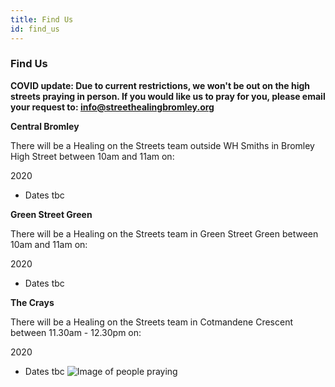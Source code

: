 ```yaml
---
title: Find Us
id: find_us
---
```


### Find Us

**COVID update:
Due to current restrictions, we won't be out on the high streets praying in person. If you would like us to pray for you, please email your request to: [info@streethealingbromley.org](mailto:info@streethealing.org)**

**Central Bromley**

There will be a Healing on the Streets team outside WH Smiths in Bromley High Street between 10am and 11am on:

2020
* Dates tbc



**Green Street Green**

There will be a Healing on the Streets team in Green Street Green between 10am and 11am on:

2020
* Dates tbc



**The Crays**

There will be a Healing on the Streets team in Cotmandene Crescent between 11.30am - 12.30pm on: 

2020
* Dates tbc
![Image of people praying](/gen/images/IMG_0597-large.JPG)
